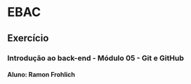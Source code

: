 # EBAC
## Exercício
### Introdução ao back-end - Módulo 05 - Git e GitHub

#### Aluno: Ramon Frohlich
